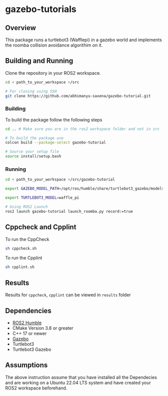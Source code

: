 # gazebo-tutorials

## Overview

This package runs a turtlebot3 (Wafflepi) in a gazebo world and implements the roomba collision avoidance algorithim on it.

## Building and Running

Clone the repository in your ROS2 workspace.

```sh
cd < path_to_your_workspace >/src

# For cloning using SSH
git clone https://github.com/abhimanyu-saxena/gazebo-tutorial.git
```

### Building

To build the package follow the following steps

```sh
cd .. # Make sure you are in the ros2 workspace folder and not in src

# To build the package use
colcon build --package-select gazebo-tutorial

# Source your setup file
source install/setup.bash
```

### Running

```sh
cd < path_to_your_workspace >/src/gazebo-tutorial

export GAZEBO_MODEL_PATH=/opt/ros/humble/share/turtlebot3_gazebo/models/

export TURTLEBOT3_MODEL=waffle_pi

# Using ROS2 Launch
ros2 launch gazebo-tutorial launch_roomba.py record:=true
```

## Cppcheck and Cpplint

To run the CppCheck

```sh
sh cppcheck.sh
```

To run the Cpplint

```sh
sh cpplint.sh
```

## Results

Results for `cppcheck`, `cpplint` can be viewed in `results` folder

## Dependencies

- [ROS2 Humble](https://docs.ros.org/en/humble/index.html)
- CMake Version 3.8 or greater
- C++ 17 or newer
- [Gazebo](http://gazebosim.org/tutorials?tut=ros2_installing&cat=connect_ros)
- Turtlebot3
- Turtlebot3 Gazebo

## Assumptions

The above instruction assume that you have installed all the Dependecies and are working on a Ubuntu 22.04 LTS system and have created your ROS2 workspace beforehand.